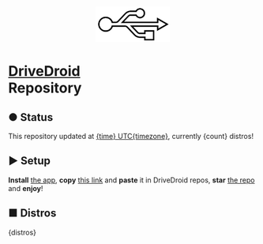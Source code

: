 <center><img src="./assets/logo.svg" width="150"/></center>

# **[DriveDroid](https://www.drivedroid.io)<br>Repository**

## ● Status

This repository updated at [{time} UTC{timezone}](https://time.is/UTC{timezone}), currently {count} distros!

## ► Setup

**Install** [the app](https://play.google.com/store/apps/details?id=com.softwarebakery.drivedroid), **copy** [this link](./repo.json) and **paste** it in DriveDroid repos, **star** [the repo](https://github.com/flameshikari/ddrg) and **enjoy**!

## ■ Distros

<p class="start">{distros}</p>
